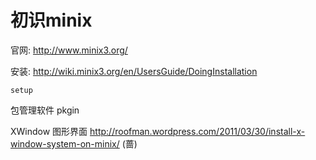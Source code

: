 # 初识minix

官网: http://www.minix3.org/

安装: http://wiki.minix3.org/en/UsersGuide/DoingInstallation 

`setup`

包管理软件 pkgin

XWindow 图形界面 http://roofman.wordpress.com/2011/03/30/install-x-window-system-on-minix/ (蔷)